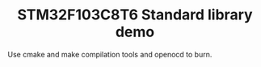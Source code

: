 # <div align="center">STM32F103C8T6 Standard library demo  </div>
Use cmake and make compilation tools and openocd to burn.



